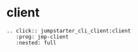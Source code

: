 # client

```{eval-rst}
.. click:: jumpstarter_cli_client:client
   :prog: jmp-client
   :nested: full
```
